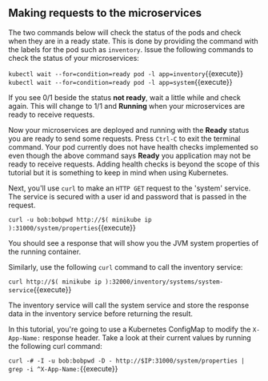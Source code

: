 ## Making requests to the microservices

The two commands below will check the status of the pods and check when they are in a ready state. This is done by providing the command with the labels for the pod such as `inventory`. Issue the following commands to check the status of your microservices:

`kubectl wait --for=condition=ready pod -l app=inventory`{{execute}}
`kubectl wait --for=condition=ready pod -l app=system`{{execute}}

If you see 0/1 beside the status **not ready**, wait a little while and check again. This will change to 1/1 and **Running** when your microservices are ready to receive requests.

Now your microservices are deployed and running with the **Ready** status you are ready to send some requests. Press `Ctrl-C` to exit the terminal command. Your pod currently does not have health checks implemented so even though the above command says **Ready** you application may not be ready to receive requests. Adding health checks is beyond the scope of this tutorial but it is something to keep in mind when using Kubernetes.


Next, you'll use `curl` to make an `HTTP GET` request to the 'system' service. The service is secured with a user id and password that is passed in the request.

`curl -u bob:bobpwd http://$( minikube ip ):31000/system/properties`{{execute}}

You should see a response that will show you the JVM system properties of the running container.


Similarly, use the following `curl` command to call the inventory service:  

`curl http://$( minikube ip ):32000/inventory/systems/system-service`{{execute}}

The inventory service will call the system service and store the response data in the inventory service before returning the result.

In this tutorial, you're going to use a Kubernetes ConfigMap to modify the `X-App-Name:` response header. Take a look at their current values by running the following curl command:

`curl -# -I -u bob:bobpwd -D - http://$IP:31000/system/properties | grep -i ^X-App-Name:`{{execute}}


